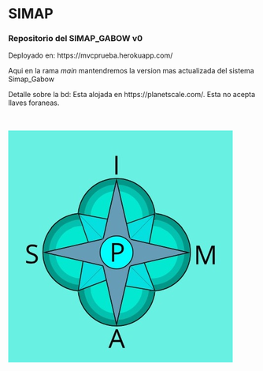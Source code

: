 # SIMAP
<h3>Repositorio del SIMAP_GABOW v0</h3>
<p>Deployado en: https://mvcprueba.herokuapp.com/</p>
<p>Aqui en la rama <i>main</i> mantendremos la version mas actualizada del sistema Simap_Gabow</p>
<p>Detalle sobre la bd: Esta alojada en https://planetscale.com/. Esta no acepta llaves foraneas.</p>
<br>
<br>

<img src="https://github.com/Edgarsc0/SIMAP/blob/main/SIMAP/src/main/webapp/imagenes/logo.jpg">
